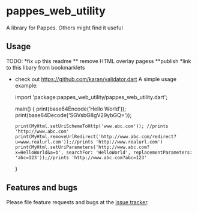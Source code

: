 # pappes_web_utility

A library for Pappes.  Others might find it useful

## Usage

TODO:
*fix up this readme
** remove HTML overlay pagess
**publish
*link to this libary from bookmarklets
* check out https://github.com/karan/validator.dart
A simple usage example:

    import 'package:pappes_web_utility/pappes_web_utility.dart';

    main() {
      print(base64Encode('Hello World'));
      print(base64Decode('SGVsbG8gV29ybGQ='));
      
      print(MyHtml.setUriSchemeToHttp('www.abc.com')); //prints 'http://www.abc.com'
      print(MyHtml.removeUrlRedirect('http://www.abc.com/redirect?u=www.realurl.com'));//prints 'http://www.realurl.com')
      print(MyHtml.setUriParameters('http://www.abc.com?x=HelloWorld&a=b', searchFor: 'HelloWorld', replacementParameters: 'abc=123'));//prints 'http://www.abc.com?abc=123'
    }

## Features and bugs

Please file feature requests and bugs at the [issue tracker][tracker].

[tracker]: https://github.com/pappes/aarvark/issues
